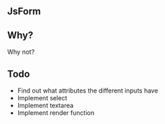 ## JsForm

## Why?
Why not?

## Todo
* Find out what attributes the different inputs have
* Implement select
* Implement textarea
* Implement render function